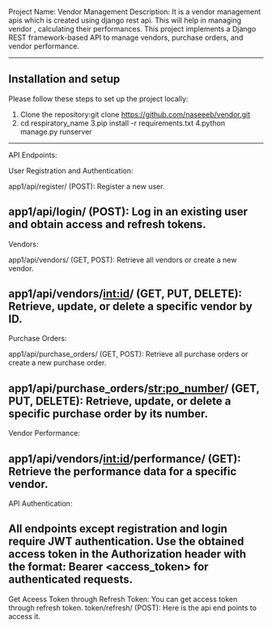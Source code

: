 Project Name: Vendor Management
Description: It is a vendor management apis which is created using django rest api. This will help in managing vendor , calculating their performances.
This project implements a Django REST framework-based API to manage vendors, purchase orders, and vendor performance.

-------------------------------
## Installation and setup
Please follow these steps to set up the project locally:

1. Clone the repository:git clone https://github.com/naseeeb/vendor.git
2. cd respiratory_name
3.pip install -r requirements.txt
4.python manage.py runserver
-----------------------------------


API Endpoints:

User Registration and Authentication:

app1/api/register/ (POST): Register a new user.

app1/api/login/ (POST): Log in an existing user and obtain access and refresh tokens.
-----------------------------
Vendors:

app1/api/vendors/ (GET, POST): Retrieve all vendors or create a new vendor.

app1/api/vendors/<int:id>/ (GET, PUT, DELETE): Retrieve, update, or delete a specific vendor by ID.
------------------------
Purchase Orders:

app1/api/purchase_orders/ (GET, POST): Retrieve all purchase orders or create a new purchase order.

app1/api/purchase_orders/<str:po_number>/ (GET, PUT, DELETE): Retrieve, update, or delete a specific purchase order by its number.
--------------------
Vendor Performance:

app1/api/vendors/<int:id>/performance/ (GET): Retrieve the performance data for a specific vendor.
--------------------------
API Authentication:

All endpoints except registration and login require JWT authentication. Use the obtained access token in the Authorization header with the format: Bearer <access_token> for authenticated requests.
-------------------------------
Get Aceess Token through Refresh Token:
You can get access token through refresh token.
token/refresh/ (POST): Here is the api end points to access it.
